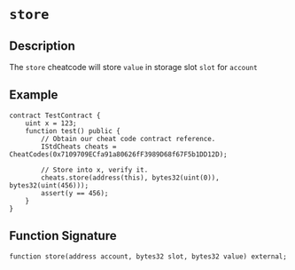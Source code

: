 # `store`

## Description
The `store` cheatcode will store `value` in storage slot `slot` for `account`

## Example
```solidity
contract TestContract {
    uint x = 123;
    function test() public {
        // Obtain our cheat code contract reference.
        IStdCheats cheats = CheatCodes(0x7109709ECfa91a80626fF3989D68f67F5b1DD12D);

        // Store into x, verify it.
        cheats.store(address(this), bytes32(uint(0)), bytes32(uint(456)));
        assert(y == 456);
    }
}
```

## Function Signature
```solidity
function store(address account, bytes32 slot, bytes32 value) external;
```